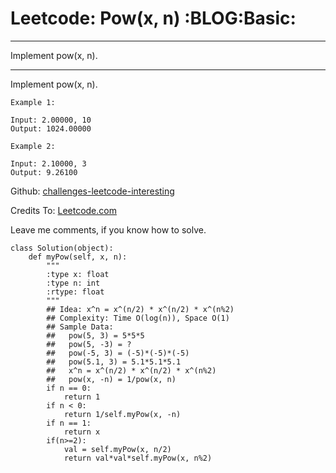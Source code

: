 # Leetcode: Pow(x, n)     :BLOG:Basic:


---

Implement pow(x, n).  

---

Implement pow(x, n).  

    Example 1:
    
    Input: 2.00000, 10
    Output: 1024.00000

    Example 2:
    
    Input: 2.10000, 3
    Output: 9.26100

Github: [challenges-leetcode-interesting](https://github.com/DennyZhang/challenges-leetcode-interesting/tree/master/powx-n)  

Credits To: [Leetcode.com](https://leetcode.com/problems/powx-n/description/)  

Leave me comments, if you know how to solve.  

    class Solution(object):
        def myPow(self, x, n):
            """
            :type x: float
            :type n: int
            :rtype: float
            """
            ## Idea: x^n = x^(n/2) * x^(n/2) * x^(n%2)
            ## Complexity: Time O(log(n)), Space O(1)
            ## Sample Data:
            ##   pow(5, 3) = 5*5*5
            ##   pow(5, -3) = ?
            ##   pow(-5, 3) = (-5)*(-5)*(-5)
            ##   pow(5.1, 3) = 5.1*5.1*5.1
            ##   x^n = x^(n/2) * x^(n/2) * x^(n%2)
            ##   pow(x, -n) = 1/pow(x, n)
            if n == 0:
                return 1
            if n < 0:
                return 1/self.myPow(x, -n)
            if n == 1:
                return x
            if(n>=2):
                val = self.myPow(x, n/2)
                return val*val*self.myPow(x, n%2)